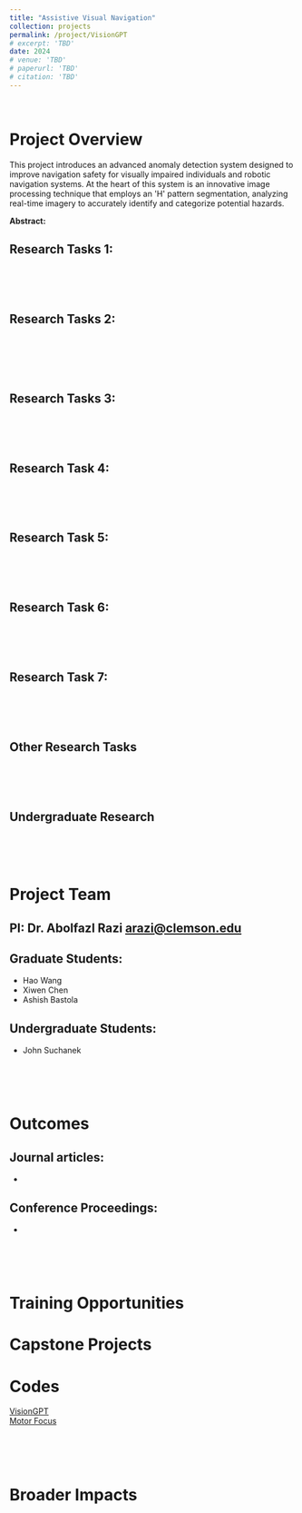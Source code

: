 ```yaml
---
title: "Assistive Visual Navigation"
collection: projects
permalink: /project/VisionGPT
# excerpt: 'TBD'
date: 2024
# venue: 'TBD'
# paperurl: 'TBD'
# citation: 'TBD'
---
```


<br>

# Project Overview

This project introduces an advanced anomaly detection system designed to improve navigation safety for visually impaired individuals and robotic navigation systems. At the heart of this system is an innovative image processing technique that employs an 'H' pattern segmentation, analyzing real-time imagery to accurately identify and categorize potential hazards.

**Abstract:** 

## Research Tasks 1: 

<br>

<br>
<br>



## Research Tasks 2: 
<br>
<br>

<br>
<br>


## Research Tasks 3: 
<br>
<br>
<br>


## Research Task 4:
<br>

<br>
<br>

## Research Task 5:
<br>

<br>
<br>

## Research Task 6: 
<br>
<br>
<br>

## Research Task 7: 
<br>

<br>
<br>

## Other Research Tasks

<br>
<br>
<br>


## Undergraduate Research



<br>
<br>
<br>


# Project Team
## PI: Dr. Abolfazl Razi [arazi@clemson.edu](mailto:arazi@clemson.edu)

## Graduate Students:
-	Hao Wang
- Xiwen Chen
-	Ashish Bastola

## Undergraduate Students:
-	John Suchanek

<br>
<br>
<br>




# Outcomes

## Journal articles:
 
  -  
## Conference Proceedings:
  -  

<br>
<br>
<br>


# Training Opportunities

# Capstone Projects





# Codes

[VisionGPT](https://github.com/AIS-Clemson/VisionGPT)
<br>
[Motor Focus](https://github.com/JiayouQin/H-Splitter/tree/main)



<br>
<br>
<br>


# Broader Impacts

<br>
<br>


